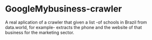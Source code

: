 # GoogleMybusiness-crawler
A real aplication of a crawler that given a list -of schools in Brazil from data.world, for example- extracts the phone and the website of that business for the marketing sector.
